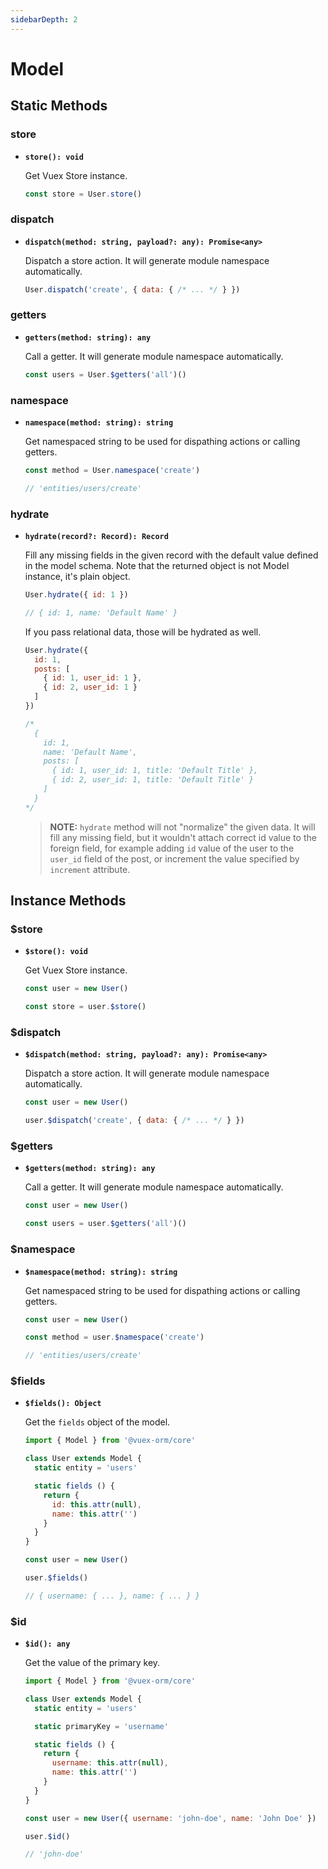```yaml
---
sidebarDepth: 2
---
```


# Model

## Static Methods

### store

- **`store(): void`**

  Get Vuex Store instance.

  ```js
  const store = User.store()
  ```

### dispatch

- **`dispatch(method: string, payload?: any): Promise<any>`**

  Dispatch a store action. It will generate module namespace automatically.

  ```js
  User.dispatch('create', { data: { /* ... */ } })
  ```

### getters

- **`getters(method: string): any`**

  Call a getter. It will generate module namespace automatically.

  ```js
  const users = User.$getters('all')()
  ```

### namespace

- **`namespace(method: string): string`**

  Get namespaced string to be used for dispathing actions or calling getters.

  ```js
  const method = User.namespace('create')

  // 'entities/users/create'
  ```

### hydrate

- **`hydrate(record?: Record): Record`**

  Fill any missing fields in the given record with the default value defined in the model schema. Note that the returned object is not Model instance, it's plain object.

  ```js
  User.hydrate({ id: 1 })

  // { id: 1, name: 'Default Name' }
  ```

  If you pass relational data, those will be hydrated as well.

  ```js
  User.hydrate({
    id: 1,
    posts: [
      { id: 1, user_id: 1 },
      { id: 2, user_id: 1 }
    ]
  })

  /*
    {
      id: 1,
      name: 'Default Name',
      posts: [
        { id: 1, user_id: 1, title: 'Default Title' },
        { id: 2, user_id: 1, title: 'Default Title' }
      ]
    }
  */
  ```

  > **NOTE:** `hydrate` method will not "normalize" the given data. It will fill any missing field, but it wouldn't attach correct id value to the foreign field, for example adding `id` value of the user to the `user_id` field of the post, or increment the value specified by `increment` attribute.

## Instance Methods

### $store

- **`$store(): void`**

  Get Vuex Store instance.

  ```js
  const user = new User()

  const store = user.$store()
  ```

### $dispatch

- **`$dispatch(method: string, payload?: any): Promise<any>`**

  Dispatch a store action. It will generate module namespace automatically.

  ```js
  const user = new User()

  user.$dispatch('create', { data: { /* ... */ } })
  ```

### $getters

- **`$getters(method: string): any`**

  Call a getter. It will generate module namespace automatically.

  ```js
  const user = new User()

  const users = user.$getters('all')()
  ```

### $namespace

- **`$namespace(method: string): string`**

  Get namespaced string to be used for dispathing actions or calling getters.

  ```js
  const user = new User()

  const method = user.$namespace('create')

  // 'entities/users/create'
  ```

### $fields

- **`$fields(): Object`**

  Get the `fields` object of the model.

  ```js
  import { Model } from '@vuex-orm/core'

  class User extends Model {
    static entity = 'users'

    static fields () {
      return {
        id: this.attr(null),
        name: this.attr('')
      }
    }
  }

  const user = new User()

  user.$fields()

  // { username: { ... }, name: { ... } }
  ```

### $id

- **`$id(): any`**

  Get the value of the primary key.

  ```js
  import { Model } from '@vuex-orm/core'

  class User extends Model {
    static entity = 'users'

    static primaryKey = 'username'

    static fields () {
      return {
        username: this.attr(null),
        name: this.attr('')
      }
    }
  }

  const user = new User({ username: 'john-doe', name: 'John Doe' })

  user.$id()

  // 'john-doe'
  ```
